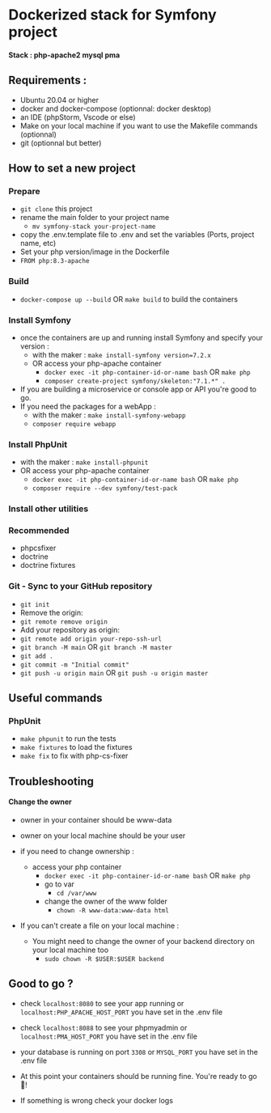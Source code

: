 # Dockerized stack for Symfony project

#### Stack : php-apache2 mysql pma

## Requirements :
- Ubuntu 20.04 or higher
- docker and docker-compose (optionnal: docker desktop)
- an IDE (phpStorm, Vscode or else)
- Make on your local machine if you want to use the Makefile commands (optionnal)
- git (optionnal but better)

## How to set a new project
### Prepare
- `git clone` this project
- rename the main folder to your project name
  - `mv symfony-stack your-project-name`
- copy the .env.template file to .env and set the variables (Ports, project name, etc)
- Set your php version/image in the Dockerfile
- `FROM php:8.3-apache`

### Build
- `docker-compose up --build` OR `make build` to build the containers

### Install Symfony
- once the containers are up and running install Symfony and specify your version :
  - with the maker : `make install-symfony version=7.2.x`
  - OR access your php-apache container 
    - `docker exec -it php-container-id-or-name bash` OR `make php`
    - `composer create-project symfony/skeleton:"7.1.*" .`
- If you are building a microservice or console app or API you're good to go.
- If you need the packages for a webApp :
  - with the maker : `make install-symfony-webapp`
  - `composer require webapp`

### Install PhpUnit
- with the maker : `make install-phpunit`
- OR access your php-apache container 
  - `docker exec -it php-container-id-or-name bash` OR `make php`
  - `composer require --dev symfony/test-pack`

### Install other utilities
### Recommended
- phpcsfixer
- doctrine
- doctrine fixtures

### Git - Sync to your GitHub repository
- `git init`
- Remove the origin:
- `git remote remove origin`
- Add your repository as origin:
- `git remote add origin your-repo-ssh-url`
- `git branch -M main` OR `git branch -M master`
- `git add .`
- `git commit -m "Initial commit"`
- `git push -u origin main` OR `git push -u origin master`

## Useful commands
### PhpUnit
- `make phpunit` to run the tests
- `make fixtures` to load the fixtures
- `make fix` to fix with php-cs-fixer

## Troubleshooting
#### Change the owner
- owner in your container should be www-data
- owner on your local machine should be your user
- if you need to change ownership :
  - access your php container
    - `docker exec -it php-container-id-or-name bash` OR `make php`
    - go to var
      - `cd /var/www`
    - change the owner of the www folder
      - `chown -R www-data:www-data html`

- If you can't create a file on your local machine :
  - You might need to change the owner of your backend directory on your local machine too
    - `sudo chown -R $USER:$USER backend`

## Good to go ?
- check `localhost:8080` to see your app running or `localhost:PHP_APACHE_HOST_PORT` you have set in the .env file
- check `localhost:8088` to see your phpmyadmin or `localhost:PMA_HOST_PORT` you have set in the .env file
- your database is running on port `3308` or `MYSQL_PORT` you have set in the .env file
- At this point your containers should be running fine. You're ready to go 🚀!

- If something is wrong check your docker logs

